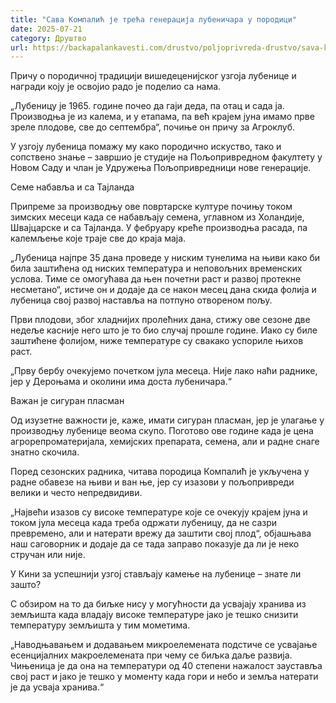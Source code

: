 ```yaml
---
title: "Сава Компалић је трећа генерација лубеничара у породици"
date: 2025-07-21
category: Друштво
url: https://backapalankavesti.com/drustvo/poljoprivreda-drustvo/sava-kompalic-je-treca-generacija-lubenicara-u-porodici/
---
```


Причу о породичној традицији вишедеценијског узгоја лубенице и награди коју је освојио радо је поделио са нама.

„Лубеницу је 1965. године почео да гаји деда, па отац и сада ја. Производња је из калема, и у етапама, па већ крајем јуна имамо прве зреле плодове, све до септембра“, почиње он причу за Агроклуб.

У узгоју лубеница помажу му како породично искуство, тако и сопствено знање – завршио је студије на Пољопривредном факултету у Новом Саду и члан је Удружења Пољопривредници нове генерације.

Семе набавља и са Тајланда

Припреме за производњу ове повртарске културе почињу током зимских месеци када се набављају семена, углавном из Холандије, Швајцарске и са Тајланда. У фебруару креће производња расада, па калемљење које траје све до краја маја.

„Лубеница најпре 35 дана проведе у ниским тунелима на њиви како би била заштићена од ниских температура и неповољних временских услова. Тиме се омогућава да њен почетни раст и развој протекне несметано“, истиче он и додаје да се након месец дана скида фолија и лубеница свој развој наставља на потпуно отвореном пољу.

Први плодови, због хладнијих пролећних дана, стижу ове сезоне две недеље касније него што је то био случај прошле године. Иако су биле заштићене фолијом, ниже температуре су свакако успориле њихов раст.

„Прву бербу очекујемо почетком јула месеца. Није лако наћи раднике, јер у Дероњама и околини има доста лубеничара.“

Важан је сигуран пласман

Од изузетне важности је, каже, имати сигуран пласман, јер је улагање у производњу лубенице веома скупо. Поготово ове године када је цена агрорепроматеријала, хемијских препарата, семена, али и радне снаге знатно скочила.

Поред сезонских радника, читава породица Компалић је укључена у радне обавезе на њиви и ван ње, јер су изазови у пољопривреди велики и често непредвидиви.

„Највећи изазов су високе температуре које се очекују крајем јуна и током јула месеца када треба одржати лубеницу, да не сазри превремено, али и натерати врежу да заштити свој плод“, објашњава наш саговорник и додаје да се тада заправо показује да ли је неко стручан или није.

У Кини за успешнији узгој стављају камење на лубенице – знате ли зашто?

С обзиром на то да биљке нису у могућности да усвајају хранива из земљишта када владају високе температуре јако је тешко снизити температуру земљишта у тим мометима.

„Наводњавањем и додавањем микроелемената подстиче се усвајање есенцијалних макроелемената при чему се биљка даље развија. Чињеница је да она на температури од 40 степени нажалост зауставља свој раст и јако је тешко у моменту када гори и небо и земља натерати је да усваја хранива.“
